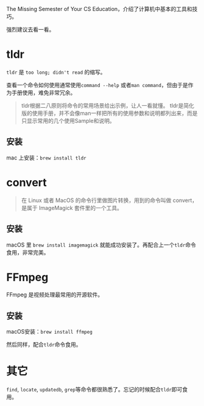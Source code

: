 The Missing Semester of Your CS Education，介绍了计算机中基本的工具和技巧。

强烈建议去看一看。

# tldr
`tldr` 是  `too long; didn't read` 的缩写。

查看一个命令如何使用通常使用`command --help` 或者`man command`，但由于是作为手册使用，难免非常冗余。

> tldr根据二八原则将命令的常用场景给出示例，让人一看就懂。 tldr是简化版的使用手册，并不会像man一样把所有的使用参数和说明都列出来，而是只显示常用的几个使用Sample和说明。

## 安装
mac 上安装：`brew install tldr`

# convert

> 在 Linux 或者 MacOS 的命令行里做图片转换，用到的命令叫做 convert，是属于 ImageMagick 套件里的一个工具。

## 安装
macOS 里 `brew install imagemagick` 就能成功安装了。再配合上一个`tldr`命令食用，非常完美。

# FFmpeg
FFmpeg 是视频处理最常用的开源软件。

## 安装

macOS安装：`brew install ffmpeg`

然后同样，配合`tldr`命令食用。

# 其它
`find`, `locate`, `updatedb`, `grep`等命令都很熟悉了。忘记的时候配合`tldr`即可食用。